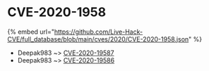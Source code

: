 # CVE-2020-1958
{% embed url="https://github.com/Live-Hack-CVE/full_database/blob/main/cves/2020/CVE-2020-1958.json" %}

* Deepak983 ~> [CVE-2020-19587](https://www.alice-snow.ru/2020/database/cve-2020-1958/cve-2020-19587-deepak983)
* Deepak983 ~> [CVE-2020-19586](https://www.alice-snow.ru/2020/database/cve-2020-1958/cve-2020-19586-deepak983)